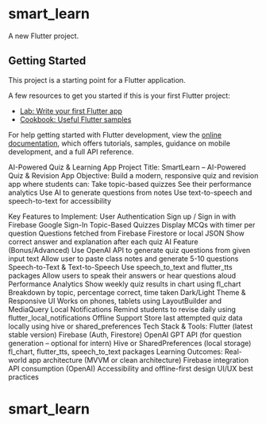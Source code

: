 # smart_learn

A new Flutter project.

## Getting Started

This project is a starting point for a Flutter application.

A few resources to get you started if this is your first Flutter project:

- [Lab: Write your first Flutter app](https://docs.flutter.dev/get-started/codelab)
- [Cookbook: Useful Flutter samples](https://docs.flutter.dev/cookbook)

For help getting started with Flutter development, view the
[online documentation](https://docs.flutter.dev/), which offers tutorials,
samples, guidance on mobile development, and a full API reference.


AI-Powered Quiz & Learning App
Project Title:
SmartLearn – AI-Powered Quiz & Revision App
Objective:
Build a modern, responsive quiz and revision app where students can:
Take topic-based quizzes
See their performance analytics
Use AI to generate questions from notes
Use text-to-speech and speech-to-text for accessibility

Key Features to Implement:
User Authentication
Sign up / Sign in with Firebase
Google Sign-In
Topic-Based Quizzes
Display MCQs with timer per question
Questions fetched from Firebase Firestore or local JSON
Show correct answer and explanation after each quiz
AI Feature (Bonus/Advanced)
Use OpenAI API to generate quiz questions from given input text
Allow user to paste class notes and generate 5-10 questions
Speech-to-Text & Text-to-Speech
Use speech_to_text and flutter_tts packages
Allow users to speak their answers or hear questions aloud
Performance Analytics
Show weekly quiz results in chart using fl_chart
Breakdown by topic, percentage correct, time taken
Dark/Light Theme & Responsive UI
Works on phones, tablets using LayoutBuilder and MediaQuery
Local Notifications
Remind students to revise daily using flutter_local_notifications
Offline Support
Store last attempted quiz data locally using hive or shared_preferences
Tech Stack & Tools:
Flutter (latest stable version)
Firebase (Auth, Firestore)
OpenAI GPT API (for question generation – optional for intern)
Hive or SharedPreferences (local storage)
fl_chart, flutter_tts, speech_to_text packages
Learning Outcomes:
Real-world app architecture (MVVM or clean architecture)
Firebase integration
API consumption (OpenAI)
Accessibility and offline-first design
UI/UX best practices
# smart_learn
